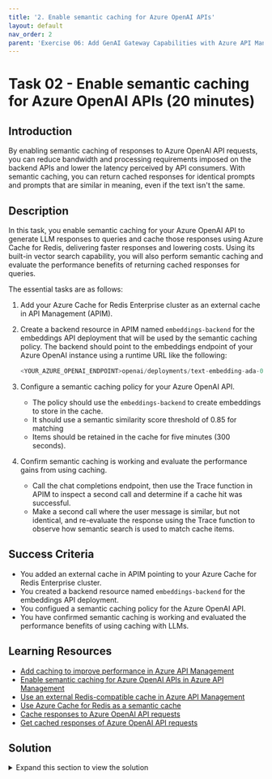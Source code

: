 ```yaml
---
title: '2. Enable semantic caching for Azure OpenAI APIs'
layout: default
nav_order: 2
parent: 'Exercise 06: Add GenAI Gateway Capabilities with Azure API Management'
---
```


# Task 02 - Enable semantic caching for Azure OpenAI APIs (20 minutes)

## Introduction

By enabling semantic caching of responses to Azure OpenAI API requests, you can reduce bandwidth and processing requirements imposed on the backend APIs and lower the latency perceived by API consumers. With semantic caching, you can return cached responses for identical prompts and prompts that are similar in meaning, even if the text isn't the same.

## Description

In this task, you enable semantic caching for your Azure OpenAI API to generate LLM responses to queries and cache those responses using Azure Cache for Redis, delivering faster responses and lowering costs. Using its built-in vector search capability, you will also perform semantic caching and evaluate the performance benefits of returning cached responses for queries.

The essential tasks are as follows:

1. Add your Azure Cache for Redis Enterprise cluster as an external cache in API Management (APIM).
2. Create a backend resource in APIM named `embeddings-backend` for the embeddings API deployment that will be used by the semantic caching policy. The backend should point to the embeddings endpoint of your Azure OpenAI instance using a runtime URL like the following:

    ```sql
    <YOUR_AZURE_OPENAI_ENDPOINT>openai/deployments/text-embedding-ada-002/embeddings
    ```

3. Configure a semantic caching policy for your Azure OpenAI API.
   - The policy should use the `embeddings-backend` to create embeddings to store in the cache.
   - It should use a semantic similarity score threshold of 0.85 for matching
   - Items should be retained in the cache for five minutes (300 seconds).
4. Confirm semantic caching is working and evaluate the performance gains from using caching.
   - Call the chat completions endpoint, then use the Trace function in APIM to inspect a second call and determine if a cache hit was successful.
   - Make a second call where the user message is similar, but not identical, and re-evaluate the response using the Trace function to observe how semantic search is used to match cache items.

## Success Criteria

- You added an external cache in APIM pointing to your Azure Cache for Redis Enterprise cluster.
- You created a backend resource named `embeddings-backend` for the embeddings API deployment.
- You configued a semantic caching policy for the Azure OpenAI API.
- You have confirmed semantic caching is working and evaluated the performance benefits of using caching with LLMs.

## Learning Resources

- [Add caching to improve performance in Azure API Management](https://learn.microsoft.com/azure/api-management/api-management-howto-cache)
- [Enable semantic caching for Azure OpenAI APIs in Azure API Management](https://learn.microsoft.com/azure/api-management/azure-openai-enable-semantic-caching)
- [Use an external Redis-compatible cache in Azure API Management](https://learn.microsoft.com/azure/api-management/api-management-howto-cache-external)
- [Use Azure Cache for Redis as a semantic cache](https://learn.microsoft.com/azure/azure-cache-for-redis/cache-tutorial-semantic-cache)
- [Cache responses to Azure OpenAI API requests](https://learn.microsoft.com/azure/api-management/azure-openai-semantic-cache-store-policy)
- [Get cached responses of Azure OpenAI API requests](https://learn.microsoft.com/azure/api-management/azure-openai-semantic-cache-lookup-policy)

## Solution

<details markdown="block">
<summary>Expand this section to view the solution</summary>

- To add Azure Cache for Redis as an external cache in Azure API Management:
  - Before adding an external cache, you must retrieve the endpoint and key of your Azure Cache for Redis instance. Navigate to your Redis Enterprise cluster resource in the [Azure portal](https://portal.azure.com/).
  - On the **Overview** page, copy the **Endpoint** value and save it into a text editor, such as Notepad, for later use.
  - Open the **Access keys** page from the **Settings** menu, copy the **Primary** key value, and paste it into a text edit for later use.
  - Next, navigate to your API Management service in the [Azure portal](https://portal.azure.com/)
  - Select **External cache** from the **Deployment + infrastructure** menu, then select **Add** on the External cache page.

    ![Screenshot of the APIM external cache page, with the External cache menu item and the Add button highlighted.](../../media/Solution/0602-apim-add-external-cache.png)

  - In the **External cache** dialog:
  - Choose your Redis Enterprise cluster resource from the **Cache instance** dropdown.

    {: .note }
    > You may receive an error stating, "The requested operation failed because you don't have sufficient permissions for the action: 'https:/listSecrets.'" You can safely ignore this error, as you will manually provide the connection string below.

  - Select the region you are using for resources in this exercise in the **Use from** dropdown. This value is selected by default; if not, it is labeled "(managed)" in the list.
  - In the **Connection string** box, paste the following value, replacing the `<YOUR_AZURE_CACHE_FOR_REDIS_ENDPOINT>` and `<YOUR_AZURE_CACHE_FOR_REDIS_PRIMARY_KEY>` with the endpoint and key of your Azure Cache for Redis instance, respectively.

    ```sql
    <YOUR_AZURE_CACHE_FOR_REDIS_ENDPOINT>,password=<YOUR_AZURE_CACHE_FOR_REDIS_PRIMARY_KEY>=,ssl=True,abortConnect=False
    ```

  - Select **Save**.

- To configure a configure a backend for the embeddings API deployment:
  - Navigate to the **Backends** page for your API Management service, accessible from the **APIs** menu.
  - Select **Add**.
  - On the **Backend** dialog:
    - Enter **embeddings-backend** for the Name.
    - Choose **Custom URL** for the Type.
    - Enter the following value into the **Runtime URL** box, replacing `<YOUR_AZURE_OPENAI_ENDPOINT>` with the endpoint value for your Azure OpenAI service. You can find the endpoint value on the **Keys and Endpoint** page for your Azure OpenAI service in the [Azure portal](https://portal.azure.com/).

        ```sql
        <YOUR_AZURE_OPENAI_ENDPOINT>openai/deployments/text-embedding-ada-002/embeddings
        ```

    - Select **Create**.

- To create a semantic caching policy for your Azure OpenAI API, navigate to the **APIs** page of your API Management service in the [Azure portal](https://portal.azure.com/) and select the **Azure OpenAI API**.
  - Select **All operations** in the design panel, then open the inbound processing policies by selecting the `<\>` link within that panel.

    ![Screenshot of the design page of the Azure OpenAPI API in APIM, with the API name, All operations page, and policies link highlighted.](../../media/Solution/0602-apim-azure-openai-api-all-operations-inbound-processing-policies.png)

  - In the **Policies** XML document, add an `azure-openai-semantic-cache-lookup` policy to enable semantic caching. This policy performs a cache lookup of responses to Azure OpenAI Chat Completion API requests from the configured external cache based on the vector proximity of the prompt to previous requests and a specified similarity score threshold. Add the following add within the `<inbound>` section:

    ```xml
    <azure-openai-semantic-cache-lookup
        score-threshold="0.85"
        embeddings-backend-id="embeddings-backend"
        embeddings-backend-auth="system-assigned"
        ignore-system-messages="true"
        max-message-count="10" />
    ```

  - In the same **Policies** XML document, insert the following `azure-openai-semantic-cache-store` policy into the `<outbound>` section. This policy will cache responses to Azure OpenAI chat completions to your configured external cache for 300 seconds (five minutes). Response caching reduces bandwidth and processing requirements imposed on the backend Azure OpenAI API and lowers latency perceived by API consumers.

    ```xml
    <azure-openai-semantic-cache-store duration="300" />
    ```

  - Select **Save**. Your final policies document will look like this:

    ```xml
    <policies>
        <inbound>
            <set-backend-service id="apim-generated-policy" backend-id="azure-openai-api-openai-endpoint" />
            <azure-openai-token-limit tokens-per-minute="500" counter-key="@(context.Request.IpAddress)" estimate-prompt-tokens="true" tokens-consumed-header-name="consumed-tokens" remaining-tokens-header-name="remaining-tokens" />
            <azure-openai-emit-token-metric>
                <dimension name="API ID" />
                <dimension name="Client IP address" value="@(context.Request.IpAddress)" />
            </azure-openai-emit-token-metric>
            <azure-openai-semantic-cache-lookup score-threshold="0.85" embeddings-backend-id="embeddings-backend" embeddings-backend-auth="system-assigned" ignore-system-messages="true" max-message-count="10" />
            <authentication-managed-identity resource="https://cognitiveservices.azure.com/" />
            <base />
        </inbound>
        <backend>
            <base />
        </backend>
        <outbound>
            <azure-openai-semantic-cache-store duration="300" />
            <base />
        </outbound>
        <on-error>
            <base />
        </on-error>
    </policies>
    ```

- Confirm semantic caching is working by executing a chat completion request via the APIM API **Test** page.
  - Select the **Test** tab on the API design page for the Azure OpenAI API, then select the **Creates a completion for the chat message** endpoint.
  - On the **Creates a completion for the chat message** page, enter the following under **Template parameters**:
    - **deployment-id**: Enter "gpt-4o"
    - **api-version**: Enter "2024-06-01"
  - Scroll down to the **Request body** section, ensure **Raw** is selected, and paste the following into the text box.

    ```json
    {
        "messages":[
            {"role": "system", "content": "You are a sarcastic unhelpful assistant."},
            {"role": "user", "content": "Tell me an interesting story about AI."}
        ]
    }
    ```

  - Select **Send** at the bottom of the page.
  - Scroll to the page's **HTTP response** section and ensure you received a `200 OK` response, indicated at the top of the headers. Also, note the `consumed-tokens` header value.
  - Send the request again, but use the **Trace** button to send it. This button enables trace output, providing debug details about the request and response.
  - In the **HTTP response**, note the `consumed-tokens` header value. If a cache hit was found, this should be `0`, as a call to the backend Azure OpenAI completions endpoint is avoided, and the cached response is used.
  - In the **HTTP response** section, select the **Trace** tab, then scroll to the bottom of the **Inbound** section and locate the sections named `OpenAISemanticCacheLookupPolicy` and `azure-openai-semantic-cache-store`.

    The `OpenAISemanticCacheLookupPolicy` section will indicate if a matching cache entry was found and the vector distance of the match, such as:

    ```json
    {
        "message": "Found cache entry using semantic search within threshold of '0.85', and similarity score '1.0000001' under the vary-by partition 'None'. Vector distance is '-1.1920929E-07'."
    }
    ```

    The `azure-openai-semantic-cache-store` section provides details about the matched cached key, like the following:

    ```json
    {
        "message": "Cache lookup resulted in a hit! Cached response will be used. Processing will continue from the step in the response pipeline that is after the corresponding `cache-store`.",
        "cacheKey": "ApimSemanticCache:V1:Dim1536:eastus2preprobv27853a0d5akdtwebvz3bjoiko0fs8otzsfs.655045:azure-openai-api;rev=1.655351:ChatCompletions_Create:4::c10c47b8-696f-4997-adfc-0d180f52fadc"
    }
    ```

    When a cache match is found, processing will pull the LLM response from the cached record and bypass sending the request to the Azure OpenAI chat completions endpoint. The resulting response will have a `consumed-tokens` value of `0`. You will also notice a faster response time.

  - Next, use the **Trace** button to execute a variation of the query by sending in the following request body:

    ```json
    {
        "messages":[
            {"role": "system", "content": "You are a sarcastic unhelpful assistant."},
            {"role": "user", "content": "Tell me a boring story about AI."}
        ]
    }
    ```

  - Check the `OpenAISemanticCacheLookupPolicy` section to determine if a similar prompt resulted in a matching cache entry. You should see a value like the following:

    ```json
    {
        "message": "Found cache entry using semantic search within threshold of '0.85', and similarity score '0.95418453' under the vary-by partition 'None'. Vector distance is '0.045815468'."
    }
    ```

    With semantic caching, you can return cached responses for identical prompts and prompts that are similar in meaning, even if the text isn't the same. The text of this second request is not the same, but it has a similar meaning, allowing a match to be found within the cache. Note the similarity score provided in the output message. The score indicates how semantically close the two requests were. You can adjust the `score-threshold` property of the `azure-openai-semantic-cache-lookup` policy definition to define how similar cached records should be to the incoming request to be identified as a match.

</details>
